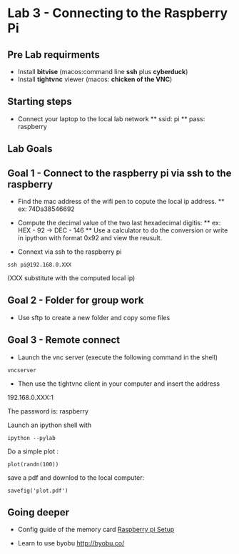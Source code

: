 # Lab 3 - Connecting to the Raspberry Pi


## Pre Lab requirments

* Install **bitvise** (macos:command line **ssh** plus **cyberduck**)
* Install **tightvnc** viewer (macos: **chicken of the VNC**) 

## Starting steps
* Connect your laptop to the local lab network 
** ssid: pi
** pass: raspberry

## Lab Goals

## Goal 1 - Connect to the raspberry pi via ssh to the raspberry

* Find the mac address of the wifi pen to copute the local ip address.
** ex: 74Da38546692
* Compute the decimal value of the two last hexadecimal digitis: 
** ex: HEX - 92 -> DEC - 146
** Use a calculator to do the conversion or write in ipython with format 0x92 and view the reusult.


* Connext via ssh to the raspberry pi

`
ssh pi@192.168.0.XXX 
`

(XXX substitute with the computed local ip)

## Goal 2 - Folder for group work

* Use sftp to create a new folder and copy some files

## Goal 3 - Remote connect

* Launch the vnc server (execute the following command in the shell)

`
vncserver
`

* Then use the tightvnc client in your computer and insert the address

192.168.0.XXX:1

The password is: raspberry

Launch an ipython shell with 

`
ipython --pylab
`

Do a simple plot : 

`
plot(randn(100))
`

save a pdf and downlod to the local computer:  

`
savefig('plot.pdf')
`


## Going deeper 
* Config guide of the memory card [Raspberry pi Setup](raspberry_pi_setup.md)

* Learn to use byobu http://byobu.co/
